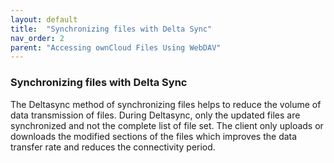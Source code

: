 ```yaml
---
layout: default
title:  "Synchronizing files with Delta Sync"
nav_order: 2
parent: "Accessing ownCloud Files Using WebDAV"
---
```



### Synchronizing files with Delta Sync

The Deltasync method of synchronizing files helps to reduce the volume of data transmission of files. During Deltasync, only the updated files are synchronized and not the complete list of file set. The client only uploads or downloads the modified sections of the files which improves the data transfer rate and reduces the connectivity period.